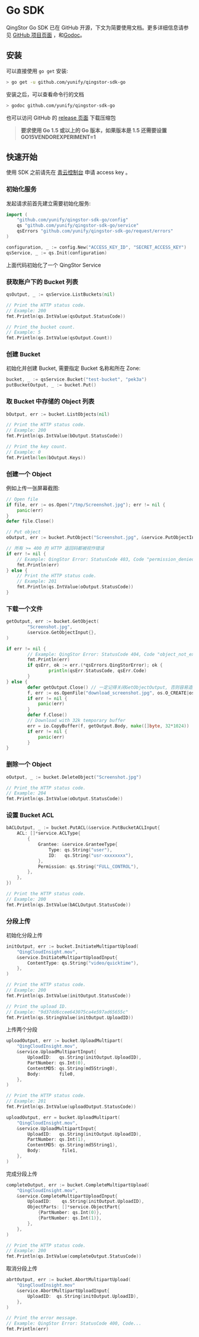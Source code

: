 ---
---

# Go SDK

QingStor Go SDK 已在 GitHub 开源，下文为简要使用文档。更多详细信息请参见 [GitHub 项目页面](https://github.com/yunify/qingstor-sdk-go) ，和[Godoc](https://godoc.org/github.com/yunify/qingstor-sdk-go)。

## 安装

可以直接使用 `go get` 安装:

```bash
> go get -u github.com/yunify/qingstor-sdk-go
```

安装之后，可以查看命令行的文档

```bash
> godoc github.com/yunify/qingstor-sdk-go
```


也可以访问 GitHub 的 [release 页面](https://github.com/yunify/qingstor-sdk-go/releases) 下载压缩包

> **要求使用 Go 1.5 或以上的 Go 版本，如果版本是 1.5 还需要设置 GO15VENDOREXPERIMENT=1**

## 快速开始

使用 SDK 之前请先在 [青云控制台](https://console.qingcloud.com/access_keys/) 申请 access key 。

### 初始化服务

发起请求前首先建立需要初始化服务:

```go
import (
    "github.com/yunify/qingstor-sdk-go/config"
    qs "github.com/yunify/qingstor-sdk-go/service"
    qsErrors "github.com/yunify/qingstor-sdk-go/request/errors"
)

configuration, _ := config.New("ACCESS_KEY_ID", "SECRET_ACCESS_KEY")
qsService, _ := qs.Init(configuration)
```

上面代码初始化了一个 QingStor Service

### 获取账户下的 Bucket 列表

```go
qsOutput, _ := qsService.ListBuckets(nil)

// Print the HTTP status code.
// Example: 200
fmt.Println(qs.IntValue(qsOutput.StatusCode))

// Print the bucket count.
// Example: 5
fmt.Println(qs.IntValue(qsOutput.Count))
```

### 创建 Bucket

初始化并创建 Bucket, 需要指定 Bucket 名称和所在 Zone:

```go
bucket, _ := qsService.Bucket("test-bucket", "pek3a")
putBucketOutput, _ := bucket.Put()
```

### 取 Bucket 中存储的 Object 列表

```go
bOutput, err := bucket.ListObjects(nil)

// Print the HTTP status code.
// Example: 200
fmt.Println(qs.IntValue(bOutput.StatusCode))

// Print the key count.
// Example: 0
fmt.Println(len(bOutput.Keys))
```

### 创建一个 Object

例如上传一张屏幕截图:

```go
// Open file
if file, err := os.Open("/tmp/Screenshot.jpg"); err != nil {
    panic(err)
}
defer file.Close()

// Put object
oOutput, err := bucket.PutObject("Screenshot.jpg", &service.PutObjectInput{Body: file})

// 所有 >= 400 的 HTTP 返回码都被视作错误
if err != nil {
    // Example: QingStor Error: StatusCode 403, Code "permission_denied"...
    fmt.Println(err)
} else {
    // Print the HTTP status code.
    // Example: 201
    fmt.Println(qs.IntValue(oOutput.StatusCode))
}
```

### 下载一个文件

``` go
getOutput, err := bucket.GetObject(
        "Screenshot.jpg",
        &service.GetObjectInput{},
)

if err != nil {
        // Example: QingStor Error: StatusCode 404, Code "object_not_exists"...
        fmt.Println(err)
        if qsErr, ok := err.(*qsErrors.QingStorError); ok {
                println(qsErr.StatusCode, qsErr.Code)
        }
} else {
        defer getOutput.Close() // 一定记得关闭GetObjectOutput, 否则容易造成链接泄漏
        f, err := os.OpenFile("download_screenshot.jpg", os.O_CREATE|os.O_WRONLY, 0600)
        if err != nil {
            panic(err)
        }
        defer f.Close()
        // Download with 32k temporary buffer
        err = io.CopyBuffer(f, getOutput.Body, make([]byte, 32*1024))
        if err != nil {
            panic(err)
        }
}
```


### 删除一个 Object

```go
oOutput, _ := bucket.DeleteObject("Screenshot.jpg")

// Print the HTTP status code.
// Example: 204
fmt.Println(qs.IntValue(oOutput.StatusCode))
```

### 设置 Bucket ACL

```go
bACLOutput, _ := bucket.PutACL(&service.PutBucketACLInput{
    ACL: []*service.ACLType{
        {
            Grantee: &service.GranteeType{
                Type: qs.String("user"),
                ID:   qs.String("usr-xxxxxxxx"),
            },
            Permission: qs.String("FULL_CONTROL"),
        },
    },
})

// Print the HTTP status code.
// Example: 200
fmt.Println(qs.IntValue(bACLOutput.StatusCode))
```

### 分段上传

初始化分段上传

``` go
initOutput, err := bucket.InitiateMultipartUpload(
    "QingCloudInsight.mov",
    &service.InitiateMultipartUploadInput{
        ContentType: qs.String("video/quicktime"),
    },
)

// Print the HTTP status code.
// Example: 200
fmt.Println(qs.IntValue(initOutput.StatusCode))

// Print the upload ID.
// Example: "9d37dd6ccee643075ca4e597ad65655c"
fmt.Println(qs.StringValue(initOutput.UploadID))
```

上传两个分段

``` go
uploadOutput, err := bucket.UploadMultipart(
    "QingCloudInsight.mov",
    &service.UploadMultipartInput{
        UploadID:   qs.String(initOutput.UploadID),
        PartNumber: qs.Int(0),
        ContentMD5: qs.String(md5String0),
        Body:       file0,
    },
)

// Print the HTTP status code.
// Example: 201
fmt.Println(qs.IntValue(uploadOutput.StatusCode))

uploadOutput, err = bucket.UploadMultipart(
    "QingCloudInsight.mov",
    &service.UploadMultipartInput{
        UploadID:   qs.String(initOutput.UploadID),
        PartNumber: qs.Int(1),
        ContentMD5: qs.String(md5String1),
        Body:        file1,
    },
)
```


完成分段上传

``` go
completeOutput, err := bucket.CompleteMultipartUpload(
    "QingCloudInsight.mov",
    &service.CompleteMultipartUploadInput{
        UploadID:    qs.String(initOutput.UploadID),
        ObjectParts: []*service.ObjectPart{
            {PartNumber: qs.Int(0)},
            {PartNumber: qs.Int(1)},
        },
    },
)

// Print the HTTP status code.
// Example: 200
fmt.Println(qs.IntValue(completeOutput.StatusCode))
```

取消分段上传

``` go
abrtOutput, err := bucket.AbortMultipartUpload(
    "QingCloudInsight.mov"
    &service.AbortMultipartUploadInput{
        UploadID:  qs.String(initOutput.UploadID),
    },
)

// Print the error message.
// Example: QingStor Error: StatusCode 400, Code...
fmt.Println(err)
```

